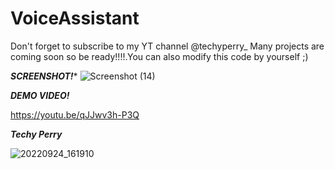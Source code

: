 # VoiceAssistant
Don't forget to subscribe to my YT channel @techyperry_
Many projects are coming soon so be ready!!!!.You can also modify this code by yourself ;)
  
 *********SCREENSHOT!********** 
![Screenshot (14)](https://user-images.githubusercontent.com/109096437/234000044-8c3911e0-d297-44be-9ae6-7e0d40a01fe2.png)

 *********DEMO VIDEO!*********

https://youtu.be/qJJwv3h-P3Q

 *********Techy Perry*********


![20220924_161910](https://user-images.githubusercontent.com/109096437/235114901-2c893fe3-e8b9-445b-b90d-cecc003e1146.jpg)
